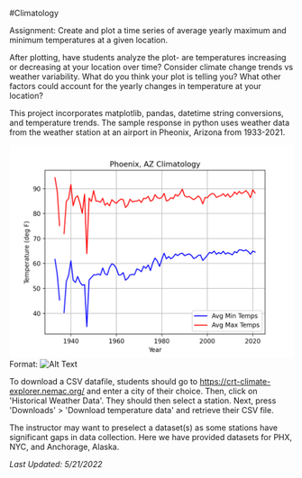 #Climatology

Assignment: Create and plot a time series of average yearly maximum and minimum temperatures at a given location.

After plotting, have students analyze the plot- are temperatures increasing or decreasing at your location over time? 
Consider climate change trends vs weather variability. What do you think your plot is telling you? 
What other factors could account for the yearly changes in temperature at your location?


This project incorporates matplotlib, pandas, datetime string conversions, and temperature trends.
The sample response in python uses weather data from the weather station at an airport in Pheonix, Arizona from 1933-2021.

![PHX_Clim_Output](https://github.com/KyleRuhl/SPICE-Exercises/blob/main/Climatology_Python/PHX.png) Format: ![Alt Text](url) 

To download a CSV datafile, students should go to https://crt-climate-explorer.nemac.org/
and enter a city of their choice. Then, click on 'Historical Weather Data'. They should then select a station.
Next, press 'Downloads' > 'Download temperature data' and retrieve their CSV file.

The instructor may want to preselect a dataset(s) as some stations have significant gaps in data collection. 
Here we have provided datasets for PHX, NYC, and Anchorage, Alaska. 

*Last Updated: 5/21/2022*